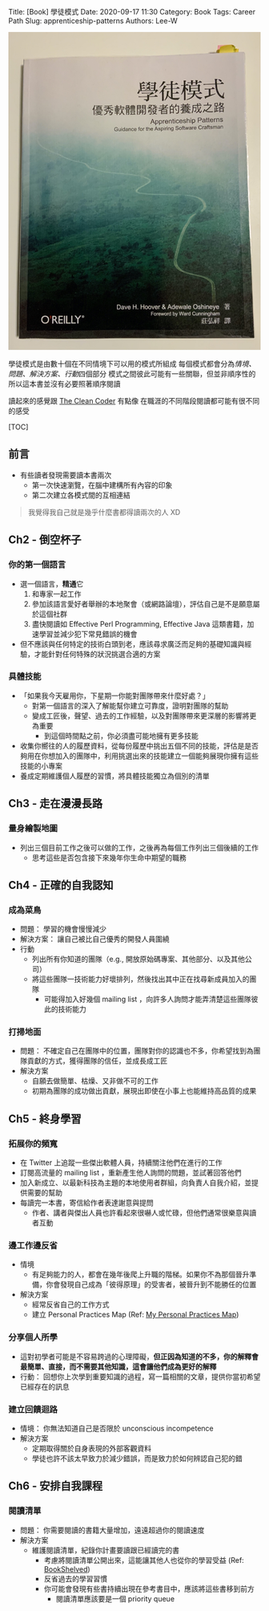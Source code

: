 Title: [Book] 學徒模式
Date: 2020-09-17 11:30
Category: Book
Tags: Career Path
Slug: apprenticeship-patterns
Authors: Lee-W

![apprenticeship-patterns](/images/books/apprenticeships-pattern.jpg)

學徒模式是由數十個在不同情境下可以用的模式所組成
每個模式都會分為*情境、問題、解決方案、行動*四個部分
模式之間彼此可能有一些關聯，但並非順序性的
所以這本書並沒有必要照著順序閱讀

讀起來的感覺跟 [The Clean Coder](https://lee-w.github.io/posts/tech/2018/11/the-clean-coder/) 有點像
在職涯的不同階段閱讀都可能有很不同的感受

<!--more-->

[TOC]

## 前言
* 有些讀者發現需要讀本書兩次
    * 第一次快速瀏覽，在腦中建構所有內容的印象
    * 第二次建立各模式間的互相連結

> 我覺得我自己就是幾乎什麼書都得讀兩次的人 XD

## Ch2 - 倒空杯子
### 你的第一個語言
* 選一個語言，**精通**它
    1. 和專家一起工作
    2. 參加該語言愛好者舉辦的本地聚會（或網路論壇），評估自己是不是願意屬於這個社群
    3. 盡快閱讀如 Effective Perl Programming, Effective Java 這類書籍，加速學習並減少犯下常見錯誤的機會
* 但不應該與任何特定的技術白頭到老，應該尋求廣泛而足夠的基礎知識與經驗，才能針對任何特殊的狀況挑選合適的方案

### 具體技能
* 「如果我今天雇用你，下星期一你能對團隊帶來什麼好處？」
    * 對第一個語言的深入了解能幫你建立可靠度，證明對團隊的幫助
    * 變成工匠後，聲望、過去的工作經驗，以及對團隊帶來更深層的影響將更為重要
        * 到這個時間點之前，你必須盡可能地擁有更多技能
* 收集你嚮往的人的履歷資料，從每份履歷中挑出五個不同的技能，評估是是否夠用在你想加入的團隊中，利用挑選出來的技能建立一個能夠展現你擁有這些技能的小專案
* 養成定期維護個人履歷的習慣，將具體技能獨立為個別的清單

## Ch3 - 走在漫漫長路
### 量身繪製地圖
* 列出三個目前工作之後可以做的工作，之後再為每個工作列出三個後續的工作
    * 思考這些是否包含接下來幾年你生命中期望的職務

## Ch4 - 正確的自我認知
### 成為菜鳥
* 問題： 學習的機會慢慢減少
* 解決方案： 讓自己被比自己優秀的開發人員圍繞
* 行動
    * 列出所有你知道的團隊（e.g., 開放原始碼專案、其他部分、以及其他公司）
    * 將這些團隊一技術能力好壞排列，然後找出其中正在找尋新成員加入的團隊
        * 可能得加入好幾個 mailing list ，向許多人詢問才能弄清楚這些團隊彼此的技術能力

### 打掃地面
* 問題： 不確定自己在團隊中的位置，團隊對你的認識也不多，你希望找到為團隊貢獻的方式，獲得團隊的信任，並成長成工匠
* 解決方案
    * 自願去做簡單、枯燥、又非做不可的工作
    * 初期為團隊的成功做出貢獻，展現出即使在小事上也能維持高品質的成果

## Ch5 - 終身學習

### 拓展你的頻寬
* 在 Twitter 上追蹤一些傑出軟體人員，持續關注他們在進行的工作
* 訂閱高流量的 mailing list ，重新產生他人詢問的問題，並試著回答他們
* 加入新成立、以最新科技為主題的本地使用者群組，向負責人自我介紹，並提供需要的幫助
* 每讀完一本書，寄信給作者表達謝意與提問
    * 作者、講者與傑出人員也許看起來很嚇人或忙碌，但他們通常很樂意與讀者互動

### 邊工作邊反省
* 情境
    * 有足夠能力的人，都會在幾年後爬上升職的階梯。如果你不為那個晉升準備，你會發現自己成為「彼得原理」的受害者，被晉升到不能勝任的位置
* 解決方案
    * 經常反省自己的工作方式
    * 建立 Personal Practices Map (Ref: [My Personal Practices Map](http://code-dojo.blogspot.com/2009/12/my-personal-practices-map.html))

### 分享個人所學
* 這對初學者可能是不容易跨過的心理障礙，**但正因為知道的不多，你的解釋會最簡單、直接，而不需要其他知識，這會讓他們成為更好的解釋**
* 行動： 回想你上次學到重要知識的過程，寫一篇相關的文章，提供你當初希望已經存在的訊息

### 建立回饋迴路
* 情境： 你無法知道自己是否限於 unconscious incompetence
* 解決方案
    * 定期取得關於自身表現的外部客觀資料
    * 學徒也許不該太早致力於減少錯誤，而是致力於如何辨認自己犯的錯

## Ch6 - 安排自我課程
### 閱讀清單
* 問題： 你需要閱讀的書籍大量增加，遠遠超過你的閱讀速度
* 解決方案
    * 維護閱讀清單，紀錄你計畫要讀跟已經讀完的書
        * 考慮將閱讀清單公開出來，這能讓其他人也從你的學習受益 (Ref: [BookShelved](http://bookshelved.org/))
        * 反省過去的學習習慣
        * 你可能會發現有些書持續出現在參考書目中，應該將這些書移到前方
            * 閱讀清單應該要是一個 priority queue
